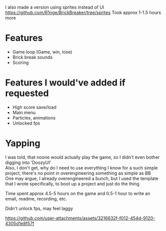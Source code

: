 I also made a version using sprites instead of UI	
https://github.com/R1nge/BrickBreaker/tree/sprites
Took approx 1-1.5 hours more

# Features
- Game loop (Game, win, lose)
- Brick break sounds
- Scoring

# Features I would've added if requested
- High score save/load
- Main menu
- Particles, animations
- Unlocked fps

# Yapping 
I was told, that noone would actually play the game, so I didn't even bother digging into 'DoozyUI'  
Also, I don't get, why do I need to use everything I know for a such simple project, there's no point in overengineering something as simple as BB  
One may argue, I already overengineered a bunch, but I used the template that I wrote specifically, to boot up a project and just do the thing  

Time spent approx 4.5-5 hours on the game and 0.5-1 hour to write an email, readme, recording, etc.	

Didn't unlock fps, may feel laggy	



https://github.com/user-attachments/assets/3216632f-f012-454d-9120-4305d1e8f57f

